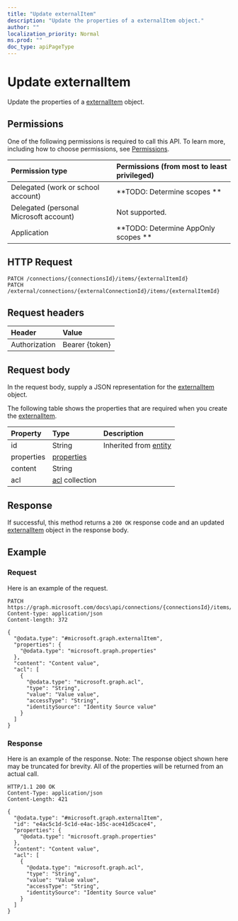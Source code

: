 ```yaml
---
title: "Update externalItem"
description: "Update the properties of a externalItem object."
author: ""
localization_priority: Normal
ms.prod: ""
doc_type: apiPageType
---
```


# Update externalItem

Update the properties of a [externalItem](../resources/externalitem.md) object.

## Permissions
One of the following permissions is required to call this API. To learn more, including how to choose permissions, see [Permissions](/concepts/permissions-reference.md).

|Permission type|Permissions (from most to least privileged)|
|:---|:---|
|Delegated (work or school account)|**TODO: Determine scopes **|
|Delegated (personal Microsoft account)|Not supported.|
|Application|**TODO: Determine AppOnly scopes **|

## HTTP Request
<!-- {
  "blockType": "ignored"
}
-->
``` http
PATCH /connections/{connectionsId}/items/{externalItemId}
PATCH /external/connections/{externalConnectionId}/items/{externalItemId}
```

## Request headers
|Header|Value|
|:---|:---|
|Authorization|Bearer {token}|

## Request body
In the request body, supply a JSON representation for the [externalItem](../resources/externalItem.md) object.

The following table shows the properties that are required when you create the [externalItem](../resources/externalitem.md).

|Property|Type|Description|
|:---|:---|:---|
|id|String| Inherited from [entity](../resources/entity.md)|
|properties|[properties](../resources/properties.md)||
|content|String||
|acl|[acl](../resources/acl.md) collection||



## Response
If successful, this method returns a `200 OK` response code and an updated [externalItem](../resources/externalitem.md) object in the response body.

## Example

### Request
Here is an example of the request.
<!-- {
  "blockType": "request",
  "name": "update_externalitem"
}
-->
``` http
PATCH https://graph.microsoft.com/docs\api/connections/{connectionsId}/items/{externalItemId}
Content-type: application/json
Content-length: 372

{
  "@odata.type": "#microsoft.graph.externalItem",
  "properties": {
    "@odata.type": "microsoft.graph.properties"
  },
  "content": "Content value",
  "acl": [
    {
      "@odata.type": "microsoft.graph.acl",
      "type": "String",
      "value": "Value value",
      "accessType": "String",
      "identitySource": "Identity Source value"
    }
  ]
}
```

### Response
Here is an example of the response. Note: The response object shown here may be truncated for brevity. All of the properties will be returned from an actual call.
<!-- {
  "blockType": "response",
  "truncated": true
}
-->
``` http
HTTP/1.1 200 OK
Content-Type: application/json
Content-Length: 421

{
  "@odata.type": "#microsoft.graph.externalItem",
  "id": "e4ac5c1d-5c1d-e4ac-1d5c-ace41d5cace4",
  "properties": {
    "@odata.type": "microsoft.graph.properties"
  },
  "content": "Content value",
  "acl": [
    {
      "@odata.type": "microsoft.graph.acl",
      "type": "String",
      "value": "Value value",
      "accessType": "String",
      "identitySource": "Identity Source value"
    }
  ]
}
```

